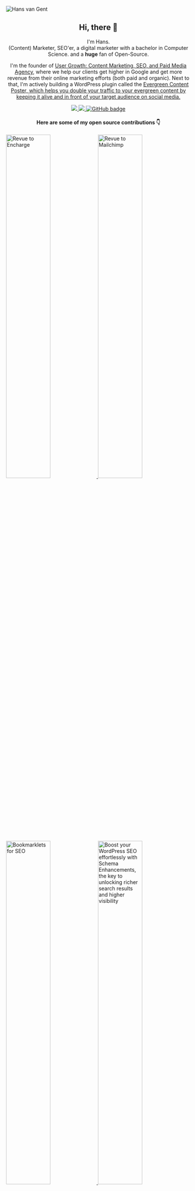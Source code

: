 ![Hans van Gent](https://www.hansvangent.com/githubprofile.png)

<h2 align="center">Hi, there 👋</h2>

<p align="center">I'm Hans.<br/> (Content) Marketer, SEO'er, a digital marketer with a bachelor in Computer Science. and a <b>huge</b> fan of Open-Source.</p>

<p align="center">I'm the founder of <a href="https://usergrowth.io/" target="_blank">User Growth: Content Marketing, SEO, and Paid Media Agency</a>, where we help our clients get higher in Google and get more revenue from their online marketing efforts (both paid and organic). Next to that, I'm actively building a WordPress plugin called the <a href="https://www.evergreencontentposter.com/" target="_blank">Evergreen Content Poster, which helps you double your traffic to your evergreen content by keeping it alive and in front of your target audience on social media.</a></p>

<p align="center">
  <a href="http://twitter.com/jcvangent">
    <img src="https://img.shields.io/twitter/follow/jcvangent?label=Twitter&logo=twitter&style=for-the-badge" />
  </a>
  <a href="https://www.linkedin.com/in/jcvangent/">
    <img src="https://img.shields.io/badge/LinkedIn-2.6K-blue?label=LinkedIn&logo=LinkedIn&style=for-the-badge" />
  </a>
  <a href="https://www.evergreencontentposter.com/newsletter/">
    <img src="https://img.shields.io/badge/Newsletter-3K-orange?label=Newsletter&logo=mail&style=for-the-badge" alt="GitHub badge" />
  </a>
</p>

<h4 align="center">Here are some of my open source contributions 👇</h4>

<p align="left">
  <a href="https://github.com/hansvangent/revue-to-encharge">
    <img width="49%" src="https://www.hansvangent.com/revue-to-encharge.png" alt="Revue to Encharge" />
  </a>
    <a href="https://github.com/hansvangent/revue-to-mailchimp">
    <img width="49%" src="https://www.hansvangent.com/revue-to-mailchimp.png" alt="Revue to Mailchimp" />
  </a>
</p>
<p align="left">
  <a href="https://github.com/hansvangent/Bookmarklets-for-SEO">
    <img width="49%" src="https://www.hansvangent.com/bookmarklets-for-seo.png" alt="Bookmarklets for SEO" />
  </a>
      <a href="https://github.com/hansvangent/rank-math-schema-enhancements">
      <img width="49%" src="https://www.hansvangent.com/rank-math-schema-enhancements.png" alt="Boost your WordPress SEO effortlessly with Schema Enhancements, the key to unlocking richer search results and higher visibility" />
  </a>
</p>

